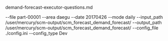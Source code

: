demand-forecast-executor-questions.md

--file part-00001 --area daegu --date 20170426 --mode daily --input_path /user/mercury/scm-output/scm_forecast_demand_forecast/ --output_path /user/mercury/scm-output/scm_forecast_demand_forecast/ --config_file ./config.ini --config_type Dev